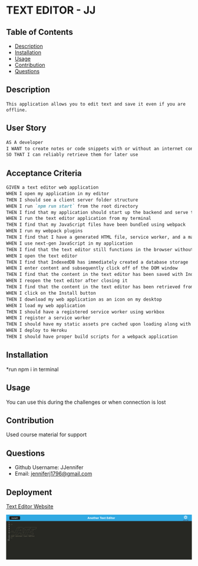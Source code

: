 # TEXT EDITOR - JJ
 

  ## Table of Contents
  * [Description](#description)
  * [Installation](#installation)
  * [Usage](#usage)
  * [Contribution](#contribution)
  * [Questions](#questions)

  

  ## Description
    This application allows you to edit text and save it even if you are offline. 

  ## User Story

  ```md
  AS A developer
  I WANT to create notes or code snippets with or without an internet connection
  SO THAT I can reliably retrieve them for later use
  ```
  ## Acceptance Criteria
  
  ```md
  GIVEN a text editor web application
  WHEN I open my application in my editor
  THEN I should see a client server folder structure
  WHEN I run `npm run start` from the root directory
  THEN I find that my application should start up the backend and serve the client
  WHEN I run the text editor application from my terminal
  THEN I find that my JavaScript files have been bundled using webpack
  WHEN I run my webpack plugins
  THEN I find that I have a generated HTML file, service worker, and a manifest file
  WHEN I use next-gen JavaScript in my application
  THEN I find that the text editor still functions in the browser without errors
  WHEN I open the text editor
  THEN I find that IndexedDB has immediately created a database storage
  WHEN I enter content and subsequently click off of the DOM window
  THEN I find that the content in the text editor has been saved with IndexedDB
  WHEN I reopen the text editor after closing it
  THEN I find that the content in the text editor has been retrieved from our IndexedDB
  WHEN I click on the Install button
  THEN I download my web application as an icon on my desktop
  WHEN I load my web application
  THEN I should have a registered service worker using workbox
  WHEN I register a service worker
  THEN I should have my static assets pre cached upon loading along with subsequent pages and static assets
  WHEN I deploy to Heroku
  THEN I should have proper build scripts for a webpack application
  ```
  

  ## Installation
  *run npm i in terminal

  ## Usage
  You can use this during the challenges or when connection is lost

  ## Contribution
  Used course material for support
 
  ## Questions
  * Github Username: JJennifer
  * Email: jenniferj1796@gmail.com


  ## Deployment
  [Text Editor Website](https://editorjjpwa.herokuapp.com/)

  ![Jennifer's Text Editor Screenshot](./Assets/editorjjpwa.herokuapp.com_.png)

